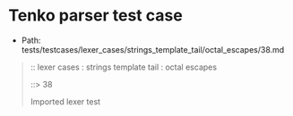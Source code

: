 # Tenko parser test case

- Path: tests/testcases/lexer_cases/strings_template_tail/octal_escapes/38.md

> :: lexer cases : strings template tail : octal escapes
>
> ::> 38
>
> Imported lexer test
>
> <template tail> ZeroToThreeOctalDigit [lookahead @{x2209}@ OctalDigit] (end of string)

## Input

`````js
`${"-->"}\20`
`````

## Output

_Note: the whole output block is auto-generated. Manual changes will be overwritten!_

Below follow outputs in four parsing modes: sloppy mode, strict mode script goal, module goal, web compat mode (always sloppy).

Note that the output parts are auto-generated by the test runner to reflect actual result.

### Sloppy mode

Parsed with script goal and as if the code did not start with strict mode header.

`````
throws: Parser error!
  Template contained an illegal escape, these are only allowed in _tagged_ templates in >=ES2018

start@1:0, error@1:8
╔══╦════════════════
 1 ║ `${"-->"}\20`
   ║         ^^^^^------- error
╚══╩════════════════

`````

### Strict mode

Parsed with script goal but as if it was starting with `"use strict"` at the top.

_Output same as sloppy mode._

### Module goal

Parsed with the module goal.

_Output same as sloppy mode._

### Web compat mode

Parsed in sloppy script mode but with the web compat flag enabled.

_Output same as sloppy mode._
